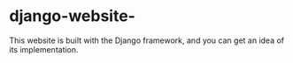 # django-website-
This website is built with the Django framework, and you can get an idea of its implementation.
